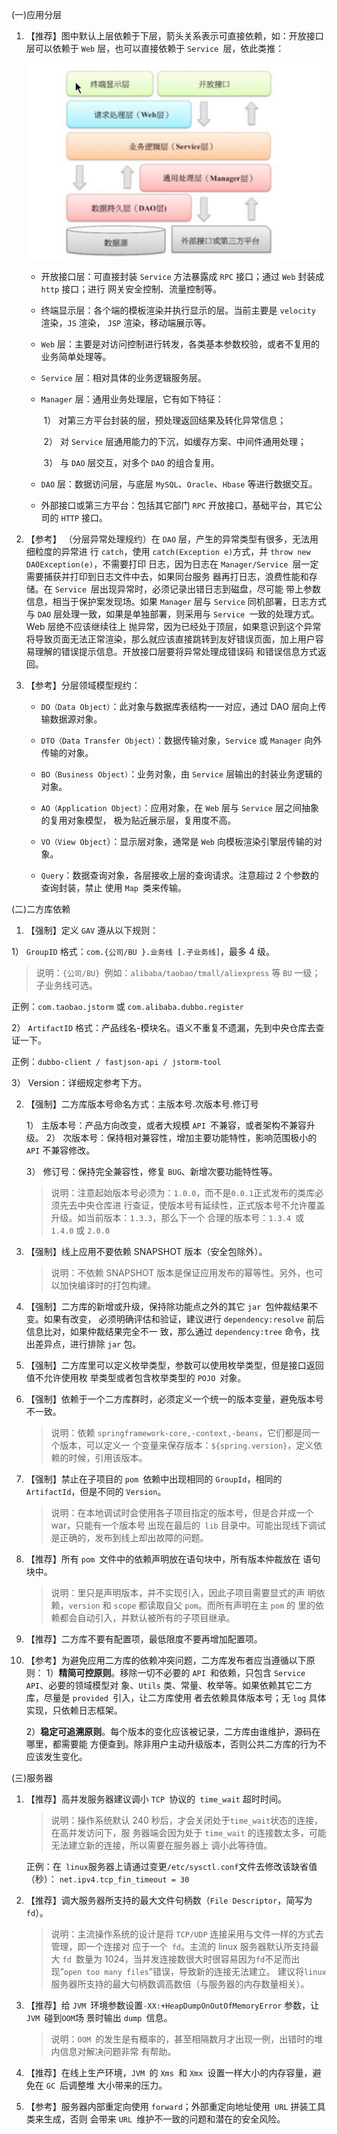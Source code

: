 (一)应用分层 

1. 【推荐】图中默认上层依赖于下层，箭头关系表示可直接依赖，如：开放接口层可以依赖于 `Web` 层，也可以直接依赖于 `Service `层，依此类推：

   ![img](Snipaste.png)

   * 开放接口层：可直接封装 `Service` 方法暴露成 `RPC` 接口；通过 `Web` 封装成 `http` 接口；进行 网关安全控制、流量控制等。 
   
   * 终端显示层：各个端的模板渲染并执行显示的层。当前主要是 `velocity` 渲染，`JS` 渲染， `JSP` 渲染，移动端展示等。 
   
   * `Web` 层：主要是对访问控制进行转发，各类基本参数校验，或者不复用的业务简单处理等。 
   
   * `Service` 层：相对具体的业务逻辑服务层。 
   
   * `Manager` 层：通用业务处理层，它有如下特征：
   
     ​	1） 对第三方平台封装的层，预处理返回结果及转化异常信息； 
   
     ​	2） 对 `Service` 层通用能力的下沉，如缓存方案、中间件通用处理； 
   
     ​	3） 与 `DAO` 层交互，对多个 `DAO` 的组合复用。 
   
   * `DAO` 层：数据访问层，与底层 `MySQL`、`Oracle`、`Hbase` 等进行数据交互。 
   
   * 外部接口或第三方平台：包括其它部门 `RPC` 开放接口，基础平台，其它公司的 `HTTP` 接口。
   
2. 【参考】 （分层异常处理规约）在 `DAO` 层，产生的异常类型有很多，无法用细粒度的异常进 行 `catch`，使用 `catch(Exception e)`方式，并 `throw new DAOException(e)`，不需要打印 日志，因为日志在 `Manager/Service `层一定需要捕获并打印到日志文件中去，如果同台服务 器再打日志，浪费性能和存储。在 `Service `层出现异常时，必须记录出错日志到磁盘，尽可能 带上参数信息，相当于保护案发现场。如果 `Manager` 层与 `Service` 同机部署，日志方式与 `DAO` 层处理一致，如果是单独部署，则采用与 `Service `一致的处理方式。Web 层绝不应该继续往上 抛异常，因为已经处于顶层，如果意识到这个异常将导致页面无法正常渲染，那么就应该直接跳转到友好错误页面，加上用户容易理解的错误提示信息。开放接口层要将异常处理成错误码 和错误信息方式返回。

3. 【参考】分层领域模型规约： 

   * `DO（Data Object）`：此对象与数据库表结构一一对应，通过 DAO 层向上传输数据源对象。 

   * `DTO（Data Transfer Object）`：数据传输对象，`Service` 或 `Manager` 向外传输的对象。 

   * `BO（Business Object）`：业务对象，由 `Service` 层输出的封装业务逻辑的对象。 

   * `AO（Application Object）`：应用对象，在 `Web` 层与 `Service` 层之间抽象的复用对象模型， 极为贴近展示层，复用度不高。 

   * `VO（View Object`）：显示层对象，通常是 `Web` 向模板渲染引擎层传输的对象。 

   * `Query`：数据查询对象，各层接收上层的查询请求。注意超过 2 个参数的查询封装，禁止 使用 `Map `类来传输。

(二)二方库依赖

1.  【强制】定义 `GAV` 遵从以下规则：

   1） `GroupID` 格式：`com.{公司/BU }.业务线 [.子业务线]`，最多 4 级。 

   > 说明：`{公司/BU} `例如：`alibaba/taobao/tmall/aliexpress` 等 `BU` 一级；子业务线可选。 

   正例：`com.taobao.jstorm` 或 `com.alibaba.dubbo.register`

   2） `ArtifactID` 格式：产品线名-模块名。语义不重复不遗漏，先到中央仓库去查证一下。 

   正例：`dubbo-client / fastjson-api / jstorm-tool`

   3） Version：详细规定参考下方。

2. 【强制】二方库版本号命名方式：主版本号.次版本号.修订号 

   1） 主版本号：产品方向改变，或者大规模 `API `不兼容，或者架构不兼容升级。 2） 次版本号：保持相对兼容性，增加主要功能特性，影响范围极小的 `API` 不兼容修改。 

   3） 修订号：保持完全兼容性，修复 `BUG`、新增次要功能特性等。

   > 说明：注意起始版本号必须为：`1.0.0`，而不是` 0.0.1 `正式发布的类库必须先去中央仓库进 行查证，使版本号有延续性，正式版本号不允许覆盖升级。如当前版本：`1.3.3`，那么下一个 合理的版本号：`1.3.4 `或 `1.4.0` 或 `2.0.0`

3.  【强制】线上应用不要依赖 SNAPSHOT 版本（安全包除外）。 

    > 说明：不依赖 SNAPSHOT 版本是保证应用发布的幂等性。另外，也可以加快编译时的打包构建。

4. 【强制】二方库的新增或升级，保持除功能点之外的其它 `jar `包仲裁结果不变。如果有改变， 必须明确评估和验证，建议进行 `dependency:resolve` 前后信息比对，如果仲裁结果完全不一 致，那么通过 `dependency:tree` 命令，找出差异点，进行排除 `jar` 包。

5. 【强制】二方库里可以定义枚举类型，参数可以使用枚举类型，但是接口返回值不允许使用枚 举类型或者包含枚举类型的 `POJO `对象。

6. 【强制】依赖于一个二方库群时，必须定义一个统一的版本变量，避免版本号不一致。

   > 说明：依赖 `springframework-core,-context,-beans`，它们都是同一个版本，可以定义一 个变量来保存版本：`${spring.version}`，定义依赖的时候，引用该版本。

7. 【强制】禁止在子项目的 `pom `依赖中出现相同的 `GroupId`，相同的 `ArtifactId`，但是不同的 `Version`。 

   > 说明：在本地调试时会使用各子项目指定的版本号，但是合并成一个 war，只能有一个版本号 出现在最后的` lib` 目录中。可能出现线下调试是正确的，发布到线上却出故障的问题。

8. 【推荐】所有 `pom `文件中的依赖声明放在语句块中，所有版本仲裁放在 语句块中。 

   > 说明：里只是声明版本，并不实现引入，因此子项目需要显式的声 明依赖，`version` 和 `scope` 都读取自父 `pom`。而所有声明在主 `pom` 的 里的依赖都会自动引入，并默认被所有的子项目继承。

9. 【推荐】二方库不要有配置项，最低限度不要再增加配置项。

10. 【参考】为避免应用二方库的依赖冲突问题，二方库发布者应当遵循以下原则： 1）**精简可控原则**。移除一切不必要的 `API `和依赖，只包含 `Service API`、必要的领域模型对 象、`Utils` 类、常量、枚举等。如果依赖其它二方库，尽量是 `provided `引入，让二方库使用 者去依赖具体版本号；无 `log` 具体实现，只依赖日志框架。 

    2）**稳定可追溯原则**。每个版本的变化应该被记录，二方库由谁维护，源码在哪里，都需要能 方便查到。除非用户主动升级版本，否则公共二方库的行为不应该发生变化。

(三)服务器 

1. 【推荐】高并发服务器建议调小 `TCP `协议的` time_wait` 超时时间。 

   > 说明：操作系统默认 240 秒后，才会关闭处于` time_wait `状态的连接，在高并发访问下，服 务器端会因为处于 `time_wait` 的连接数太多，可能无法建立新的连接，所以需要在服务器上 调小此等待值。 

   正例：在` linux`服务器上请通过变更`/etc/sysctl.conf`文件去修改该缺省值（秒）： `net.ipv4.tcp_fin_timeout = 30`

2. 【推荐】调大服务器所支持的最大文件句柄数（`File Descriptor`，简写为 `fd`）。 

   > 说明：主流操作系统的设计是将 `TCP/UDP` 连接采用与文件一样的方式去管理，即一个连接对 应于一个` fd`。主流的 linux 服务器默认所支持最大 `fd `数量为 1024，当并发连接数很大时很容易因为` fd `不足而出现“`open too many files`”错误，导致新的连接无法建立。 建议将` linux `服务器所支持的最大句柄数调高数倍（与服务器的内存数量相关）。

3. 【推荐】给 `JVM `环境参数设置`-XX:+HeapDumpOnOutOfMemoryError` 参数，让 `JVM `碰到` OOM `场 景时输出 `dump `信息。 

   > 说明：`OOM `的发生是有概率的，甚至相隔数月才出现一例，出错时的堆内信息对解决问题非常 有帮助。

4. 【推荐】在线上生产环境，`JVM `的 `Xms `和 `Xmx `设置一样大小的内存容量，避免在 `GC `后调整堆 大小带来的压力。

5. 【参考】服务器内部重定向使用 `forward`；外部重定向地址使用` URL` 拼装工具类来生成，否则 会带来 `URL `维护不一致的问题和潜在的安全风险。